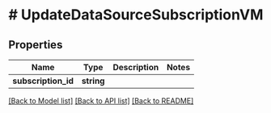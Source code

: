 # # UpdateDataSourceSubscriptionVM

## Properties

Name | Type | Description | Notes
------------ | ------------- | ------------- | -------------
**subscription_id** | **string** |  |

[[Back to Model list]](../../README.md#models) [[Back to API list]](../../README.md#endpoints) [[Back to README]](../../README.md)
